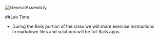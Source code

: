 ![GeneralAssemb.ly](http://studio.generalassemb.ly/GA_Slide_Assets/Exercise_icon_md.png)

##Lab Time

*	During the Rails portion of the class we will share exercise instructions in markdown files and solutions will be full Rails apps.
